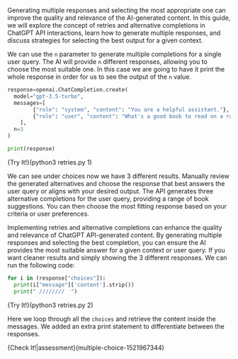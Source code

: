 Generating multiple responses and selecting the most appropriate one can improve the quality and relevance of the AI-generated content. In this guide, we will explore the concept of retries and alternative completions in ChatGPT API interactions, learn how to generate multiple responses, and discuss strategies for selecting the best output for a given context.

We can use the `n` parameter to generate multiple completions for a single user query. The AI will provide `n` different responses, allowing you to choose the most suitable one. In this case we are going to have it print the whole response in order for us to see the output of the `n` value.

```python 
response=openai.ChatCompletion.create(
  model="gpt-3.5-turbo",
  messages=[
        {"role": "system", "content": "You are a helpful assistant."},
        {"role": "user", "content": "What's a good book to read on a rainy day?"}
    ],
  n=3
)

print(response)

```
{Try It!}(python3 retries.py 1)

We can see under choices now we have 3 different results. Manually review the generated alternatives and choose the response that best answers the user query or aligns with your desired output. The API generates three alternative completions for the user query, providing a range of book suggestions. You can then choose the most fitting response based on your criteria or user preferences.


Implementing retries and alternative completions can enhance the quality and relevance of ChatGPT API-generated content. By generating multiple responses and selecting the best completion, you can ensure the AI provides the most suitable answer for a given context or user query. If you want cleaner results and simply showing the 3 different responses. We can run the following code:
```python
for i in (response["choices"]):
  print(i["message"]['content'].strip()) 
  print(" ////////  ")
```
{Try It!}(python3 retries.py 2)

Here we loop through all the `choices` and retrieve the content inside the messages. We added an extra print statement to differentiate between the responses.

{Check It!|assessment}(multiple-choice-1521967344)
